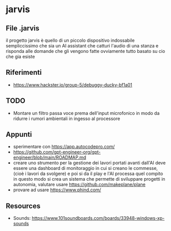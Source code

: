 # jarvis

## File .jarvis



il progetto jarvis è quello di un piccolo dispositivo indossabile sempliccissimo che sia un AI assistant che catturi l'audio di una stanza e risponda alle domande che gli vengono fatte
ovviamente tutto basato su cio che gia esiste



## Riferimenti 

- https://www.hackster.io/group-5/debuggy-ducky-bf1a01

## TODO

- Montare un filtro passa voce prema dell'input microfonico in modo da ridurre i rumori ambientali in ingesso al processore


## Appunti

- sperimentare con https://app.autocodepro.com/
- https://github.com/gpt-engineer-org/gpt-engineer/blob/main/ROADMAP.md
- creare uno strumento per la gestione dei lavori portati avanti dall'AI deve essere una dashboard di monitoraggio in cui si creano le commesse, (cioè i lavori da svolgere) e poi si da il play e l'AI processa quel compito
in questo modo si crea un sistema che permette di sviluppare progetti in autonomia, valutare usare https://github.com/makeplane/plane
- provare ad usare https://www.phind.com/
  
## Resources

- Sounds: <https://www.101soundboards.com/boards/33948-windows-xp-sounds>
